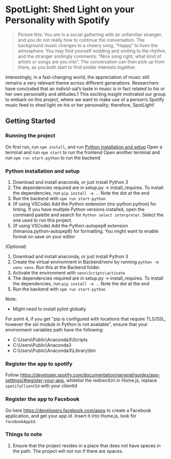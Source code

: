 # SpotLight: Shed Light on your Personality with Spotify

> Picture this: You are in a social gathering with an unfamiliar stranger, and you do not really how to continue the conversation. The background music changes to a cheery song, ”Happy” to liven the atmosphere. You may find yourself nodding and smiling to the rhythm, and the stranger smilingly comments: ”Nice song right, what kind of artists or songs are you into”. The conversation can then pick up from there, as you both start to find similar interests together.

Interestingly, in a fast-changing world, the appreciation of music still remains a very relevant theme across diﬀerent generations. Researchers have concluded that an individ-ual’s taste in music is in fact related to his or her own personality and attitudes.1 This exciting insight motivated our group to embark on this project, where we want to make use of a person’s Spotify music feed to shed light on his or her personality; therefore, SpotLight!

## Getting Started

### Running the project

On first run, run `npm install`, and run [Python installation and setup](#python-installation-and-setup)
Open a terminal and run `npm start` to run the frontend
Open another terminal and run `npm run start-python` to run the backend

### Python installation and setup

1. Download and install anaconda, or just install Python 3
2. The dependencies required are in setup.py &rarr; install_requires. To install the dependencies, run `pip install -e .`. Note the dot at the end
3. Run the backend with `npm run start-python`
4. (If using VSCode) Add the Python extension (ms-python.python) for linting. If you have multiple Python versions installed, open the command palette and search for `Python select interpreter`. Select the one used to run this project.
5. (If using VSCode) Add the Python-autopep8 extension (himanoa.python-autopep8) for formatting. You might want to enable format on save on your editor

(Optional)

1. Download and install anaconda, or just install Python 3
2. Create the virtual environment in Backend/venv by running `python -m venv venv`. Run this at the Backend folder.
3. Activate the environment with `venv\Scripts\activate`
4. The dependencies required are in setup.py &rarr; install_requires. To install the dependencies, run `pip install -e .`. Note the dot at the end
5. Run the backend with `npm run start-python`

Note:

-   Might need to install pylint globally

For point 4, if you get "pip is configured with locations that require TLS/SSL, however the ssl module in Python is not available", ensure that your environment variables path have the following:

-   C:\Users\Public\Anaconda3\Scripts
-   C:\Users\Public\Anaconda3
-   C:\Users\Public\Anaconda3\Library\bin

### Register the app to spotify

Follow https://developer.spotify.com/documentation/general/guides/app-settings/#register-your-app, whitelist the redirectUri in Home.js, replace `spotifyClientId` with your clientId

### Register the app to Facebook

Go here https://developers.facebook.com/apps to create a Facebook application, and get your app id. Insert it into Home.js, look for `facebookAppId`.

### Things to note

1. Ensure that the project resides in a place that does not have spaces in the path. The project will not run if there are spaces.
